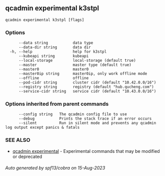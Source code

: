 ## qcadmin experimental k3stpl



```
qcadmin experimental k3stpl [flags]
```

### Options

```
      --data string           data type
      --data-dir string       data dir
  -h, --help                  help for k3stpl
      --kubeapi string        kubeapi
      --local-storage         local-storage (default true)
      --master                master type (default true)
      --master0               master0
      --master0ip string      master0ip, only work offline mode
      --offline               offline
      --pod-cidr string       cluster cidr (default "10.42.0.0/16")
      --registry string       registry (default "hub.qucheng.com")
      --service-cidr string   service cidr (default "10.43.0.0/16")
```

### Options inherited from parent commands

```
      --config string   The qcadmin config file to use
      --debug           Prints the stack trace if an error occurs
      --silent          Run in silent mode and prevents any qcadmin log output except panics & fatals
```

### SEE ALSO

* [qcadmin experimental](qcadmin_experimental.md)	 - Experimental commands that may be modified or deprecated

###### Auto generated by spf13/cobra on 15-Aug-2023
